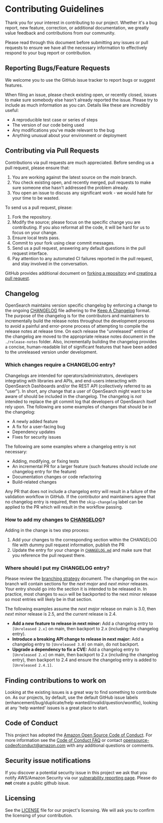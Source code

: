 # Contributing Guidelines

Thank you for your interest in contributing to our project. Whether it's a bug report, new feature, correction, or additional
documentation, we greatly value feedback and contributions from our community.

Please read through this document before submitting any issues or pull requests to ensure we have all the necessary
information to effectively respond to your bug report or contribution.


## Reporting Bugs/Feature Requests

We welcome you to use the GitHub issue tracker to report bugs or suggest features.

When filing an issue, please check existing open, or recently closed, issues to make sure somebody else hasn't already
reported the issue. Please try to include as much information as you can. Details like these are incredibly useful:

* A reproducible test case or series of steps
* The version of our code being used
* Any modifications you've made relevant to the bug
* Anything unusual about your environment or deployment


## Contributing via Pull Requests
Contributions via pull requests are much appreciated. Before sending us a pull request, please ensure that:

1. You are working against the latest source on the *main* branch.
2. You check existing open, and recently merged, pull requests to make sure someone else hasn't addressed the problem already.
3. You open an issue to discuss any significant work - we would hate for your time to be wasted.

To send us a pull request, please:

1. Fork the repository.
2. Modify the source; please focus on the specific change you are contributing. If you also reformat all the code, it will be hard for us to focus on your change.
3. Ensure local tests pass.
4. Commit to your fork using clear commit messages.
5. Send us a pull request, answering any default questions in the pull request interface.
6. Pay attention to any automated CI failures reported in the pull request, and stay involved in the conversation.

GitHub provides additional document on [forking a repository](https://help.github.com/articles/fork-a-repo/) and
[creating a pull request](https://help.github.com/articles/creating-a-pull-request/).

## Changelog

OpenSearch maintains version specific changelog by enforcing a change to the ongoing [CHANGELOG](CHANGELOG.md) file adhering to the [Keep A Changelog](https://keepachangelog.com/en/1.0.0/) format. The purpose of the changelog is for the contributors and maintainers to incrementally build the release notes throughout the development process to avoid a painful and error-prone process of attempting to compile the release notes at release time. On each release the "unreleased" entries of the changelog are moved to the appropriate release notes document in the `./release-notes` folder. Also, incrementally building the changelog provides a concise, human-readable list of significant features that have been added to the unreleased version under development.

### Which changes require a CHANGELOG entry?
Changelogs are intended for operators/administrators, developers integrating with libraries and APIs, and end-users interacting with OpenSearch Dashboards and/or the REST API (collectively referred to as "user"). In short, any change that a user of OpenSearch might want to be aware of should be included in the changelog. The changelog is _not_ intended to replace the git commit log that developers of OpenSearch itself rely upon. The following are some examples of changes that should be in the changelog:

- A newly added feature
- A fix for a user-facing bug
- Dependency updates
- Fixes for security issues

The following are some examples where a changelog entry is not necessary:

- Adding, modifying, or fixing tests
- An incremental PR for a larger feature (such features should include _one_ changelog entry for the feature)
- Documentation changes or code refactoring
- Build-related changes

Any PR that does not include a changelog entry will result in a failure of the validation workflow in GitHub. If the contributor and maintainers agree that no changelog entry is required, then the `skip-changelog` label can be applied to the PR which will result in the workflow passing.

### How to add my changes to [CHANGELOG](CHANGELOG.md)?

Adding in the change is two step process:
1. Add your changes to the corresponding section within the CHANGELOG file with dummy pull request information, publish the PR
2. Update the entry for your change in [`CHANGELOG.md`](CHANGELOG.md) and make sure that you reference the pull request there.

### Where should I put my CHANGELOG entry?
Please review the [branching strategy](https://github.com/opensearch-project/.github/blob/main/RELEASING.md#opensearch-branching) document. The changelog on the `main` branch will contain sections for the _next major_ and _next minor_ releases. Your entry should go into the section it is intended to be released in. In practice, most changes to `main` will be backported to the next minor release so most entries will likely be in that section.

The following examples assume the _next major_ release on main is 3.0, then _next minor_ release is 2.5, and the _current_ release is 2.4.

- **Add a new feature to release in next minor:** Add a changelog entry to `[Unreleased 2.x]` on main, then backport to 2.x (including the changelog entry).
- **Introduce a breaking API change to release in next major:** Add a changelog entry to `[Unreleased 3.0]` on main, do not backport.
- **Upgrade a dependency to fix a CVE:** Add a changelog entry to `[Unreleased 2.x]` on main, then backport to 2.x (including the changelog entry), then backport to 2.4 and ensure the changelog entry is added to `[Unreleased 2.4.1]`.


## Finding contributions to work on
Looking at the existing issues is a great way to find something to contribute on. As our projects, by default, use the default GitHub issue labels (enhancement/bug/duplicate/help wanted/invalid/question/wontfix), looking at any 'help wanted' issues is a great place to start.


## Code of Conduct
This project has adopted the [Amazon Open Source Code of Conduct](https://aws.github.io/code-of-conduct).
For more information see the [Code of Conduct FAQ](https://aws.github.io/code-of-conduct-faq) or contact
opensource-codeofconduct@amazon.com with any additional questions or comments.


## Security issue notifications
If you discover a potential security issue in this project we ask that you notify AWS/Amazon Security via our [vulnerability reporting page](http://aws.amazon.com/security/vulnerability-reporting/). Please do **not** create a public github issue.


## Licensing

See the [LICENSE](LICENSE) file for our project's licensing. We will ask you to confirm the licensing of your contribution.

